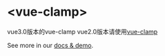 # &lt;vue-clamp&gt;

vue3.0版本的vue-clamp
vue2.0版本请使用[vue-clamp](https://www.npmjs.com/package/vue-clamp)

See more in our [docs & demo](https://vue-clamp.vercel.app).
